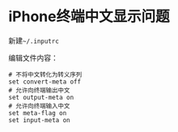 # iPhone终端中文显示问题

新建`~/.inputrc`

编辑文件内容：

```shell
# 不将中文转化为转义序列
set convert-meta off
# 允许向终端输出中文
set output-meta on
# 允许向终端输入中文
set meta-flag on
set input-meta on
```



